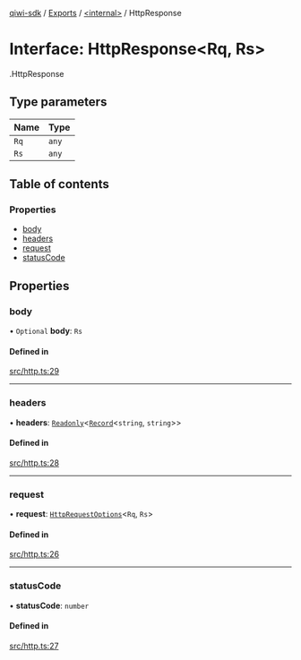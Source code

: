 [qiwi-sdk](../README.md) / [Exports](../modules.md) / [<internal\>](../modules/internal_.md) / HttpResponse

# Interface: HttpResponse<Rq, Rs\>

[<internal>](../modules/internal_.md).HttpResponse

## Type parameters

| Name | Type |
| :------ | :------ |
| `Rq` | `any` |
| `Rs` | `any` |

## Table of contents

### Properties

- [body](internal_.HttpResponse.md#body)
- [headers](internal_.HttpResponse.md#headers)
- [request](internal_.HttpResponse.md#request)
- [statusCode](internal_.HttpResponse.md#statuscode)

## Properties

### body

• `Optional` **body**: `Rs`

#### Defined in

[src/http.ts:29](https://github.com/AlexXanderGrib/node-qiwi-sdk/blob/0b4e701/src/http.ts#L29)

___

### headers

• **headers**: [`Readonly`](../modules/internal_.md#readonly)<[`Record`](../modules/internal_.md#record)<`string`, `string`\>\>

#### Defined in

[src/http.ts:28](https://github.com/AlexXanderGrib/node-qiwi-sdk/blob/0b4e701/src/http.ts#L28)

___

### request

• **request**: [`HttpRequestOptions`](internal_.HttpRequestOptions.md)<`Rq`, `Rs`\>

#### Defined in

[src/http.ts:26](https://github.com/AlexXanderGrib/node-qiwi-sdk/blob/0b4e701/src/http.ts#L26)

___

### statusCode

• **statusCode**: `number`

#### Defined in

[src/http.ts:27](https://github.com/AlexXanderGrib/node-qiwi-sdk/blob/0b4e701/src/http.ts#L27)
